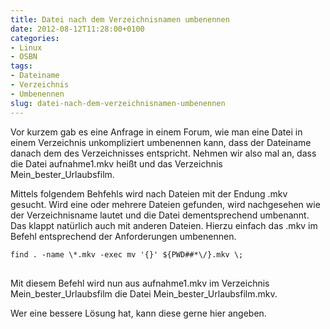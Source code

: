 ```yaml
---
title: Datei nach dem Verzeichnisnamen umbenennen
date: 2012-08-12T11:28:00+0100
categories:
- Linux
- OSBN
tags:
- Dateiname
- Verzeichnis
- Umbenennen
slug: datei-nach-dem-verzeichnisnamen-umbenennen
---
```

Vor kurzem gab es eine Anfrage in einem Forum, wie man eine Datei in einem Verzeichnis unkompliziert umbenennen kann, dass der Dateiname danach dem des Verzeichnisses entspricht. Nehmen wir also mal an, dass die Datei aufnahme1.mkv heißt und das Verzeichnis Mein_bester_Urlaubsfilm.

Mittels folgendem Behfehls wird nach Dateien mit der Endung .mkv gesucht. Wird eine oder mehrere Dateien gefunden, wird nachgesehen wie der Verzeichnisname lautet und die Datei dementsprechend umbenannt. Das klappt natürlich auch mit anderen Dateien. Hierzu einfach das .mkv im Befehl entsprechend der Anforderungen umbenennen.

<pre class="line-numbers language-bash" style="white-space:pre-wrap;">
<code class="language-bash">find . -name \*.mkv -exec mv '{}' ${PWD##*\/}.mkv \;
</code>
</pre>

Mit diesem Befehl wird nun aus aufnahme1.mkv im Verzeichnis Mein_bester_Urlaubsfilm die Datei Mein_bester_Urlaubsfilm.mkv.

Wer eine bessere Lösung hat, kann diese gerne hier angeben.
